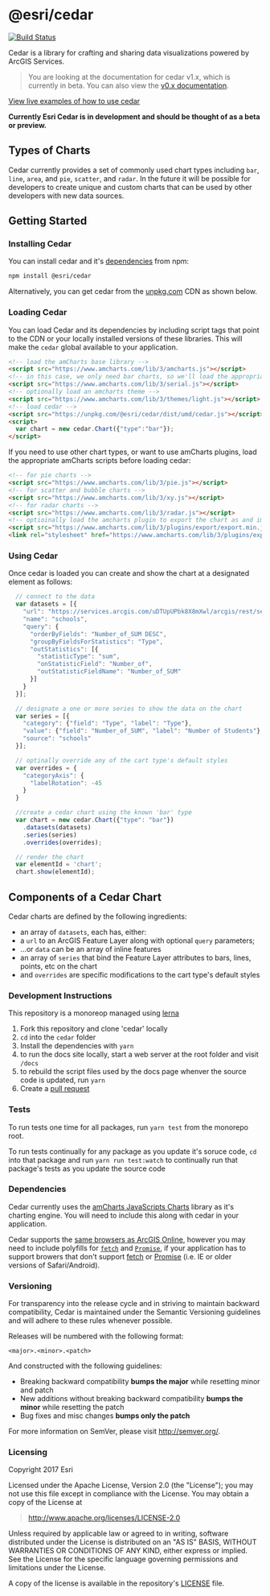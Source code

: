 # @esri/cedar

[![Build Status](https://travis-ci.org/Esri/cedar.svg?branch=master)](https://travis-ci.org/Esri/cedar)

Cedar is a library for crafting and sharing data visualizations powered by ArcGIS Services.

> You are looking at the documentation for cedar v1.x, which is currently in beta. You can also view the [v0.x documentation](https://github.com/Esri/cedar/blob/v0.x/README.md).

[View live examples of how to use cedar](http://cedar-v1.surge.sh/)

<!--
At the highest level, Cedar provides a simple chart API. Beyond that it is possible to create new and unique chart types that can be loaded and customized through interactions and styling depending on your needs.
-->

**Currently Esri Cedar is in development and should be thought of as a beta or preview.**

## Types of Charts

Cedar currently provides a set of commonly used chart types including `bar`, `line`, `area`, and `pie`, `scatter`, and `radar`. In the future it will be possible for developers to create unique and custom charts that can be used by other developers with new data sources.
<!--
When starting with Cedar, we suggest that you begin by exploring the simple charts using your own data services. As you experiment with the interactions with Maps and more complex interaction you can also customize these charts with new capabilities such as legends, size scaling or labeling. Finally, you can fork and create completely custom chart templates that you then provide for other developers to use through Cedar.
-->

## Getting Started

### Installing Cedar

You can install cedar and it's [dependencies](#dependencies) from npm:
```bash
npm install @esri/cedar
```

Alternatively, you can get cedar from the [unpkg.com](https://unpkg.com/) CDN as shown below.

### Loading Cedar

You can load Cedar and its dependencies by including script tags that point to the CDN or your locally installed versions of these libraries. This will make the `cedar` global available to your application.

```html
<!-- load the amCharts base library -->
<script src="https://www.amcharts.com/lib/3/amcharts.js"></script>
<!-- in this case, we only need bar charts, so we'll load the appropriate amCharts script -->
<script src="https://www.amcharts.com/lib/3/serial.js"></script>
<!-- optionally load an amcharts theme -->
<script src="https://www.amcharts.com/lib/3/themes/light.js"></script>
<!-- load cedar -->
<script src="https://unpkg.com/@esri/cedar/dist/umd/cedar.js"></script>
<script>
  var chart = new cedar.Chart({"type":"bar"});
</script>
```

If you need to use other chart types, or want to use amCharts plugins, load the appropriate amCharts scripts before loading cedar:

```html
<!-- for pie charts -->
<script src="https://www.amcharts.com/lib/3/pie.js"></script>
<!-- for scatter and bubble charts -->
<script src="https://www.amcharts.com/lib/3/xy.js"></script>
<!-- for radar charts -->
<script src="https://www.amcharts.com/lib/3/radar.js"></script>
<!-- optioinally load the amcharts plugin to export the chart as and image or table -->
<script src="https://www.amcharts.com/lib/3/plugins/export/export.min.js"></script>
<link rel="stylesheet" href="https://www.amcharts.com/lib/3/plugins/export/export.css" type="text/css" media="all" />
```
<!-- TODO: JSAPI example -->
<!--
If you're using cedar with the [ArcGIS API for JavaScript](developers.arcgis.com/javascript/), you can declare packages for Cedar and its dependencies so that they can be loaded by Dojo's AMD loader:

```html
<link rel="stylesheet" href="https://js.arcgis.com/3.19/esri/css/esri.css">
<script>
  window.dojoConfig = {
    async: true,
    packages: [
      {
        name: 'amCharts',
        location: 'https://www.amcharts.com/lib/3',
        main: 'amcharts'
      }, {
        name: 'cedar',
        location: 'https://unpkg.com/@esri/cedar/dist/umd/',
        main: 'cedar'
      }
    ]
  };
</script>
<script src="https://js.arcgis.com/3.22/"></script>
<script>
  require(['amCharts', 'cedar', 'amCharts/serial'], function(AmCharts, cedar) {
    var chart = new cedar.Chart({"type": "bar"});
    ...
  });
</script>
```
-->

### Using Cedar

Once cedar is loaded you can create and show the chart at a designated element as follows:

```js
  // connect to the data
  var datasets = [{
    "url": "https://services.arcgis.com/uDTUpUPbk8X8mXwl/arcgis/rest/services/Public_Schools_in_Onondaga_County/FeatureServer/0",
    "name": "schools",
    "query": {
      "orderByFields": "Number_of_SUM DESC",
      "groupByFieldsForStatistics": "Type",
      "outStatistics": [{
        "statisticType": "sum",
        "onStatisticField": "Number_of",
        "outStatisticFieldName": "Number_of_SUM"
      }]
    }
  }];

  // designate a one or more series to show the data on the chart
  var series = [{
    "category": {"field": "Type", "label": "Type"},
    "value": {"field": "Number_of_SUM", "label": "Number of Students"},
    "source": "schools"
  }];

  // optinally override any of the cart type's default styles
  var overrides = {
    "categoryAxis": {
      "labelRotation": -45
    }
  }

  //create a cedar chart using the known 'bar' type
  var chart = new cedar.Chart({"type": "bar"})
    .datasets(datasets)
    .series(series)
    .overrides(overrides);

  // render the chart
  var elementId = 'chart';
  chart.show(elementId);
```

<!-- See the [tutorial](http://esri.github.io/cedar/tutorial) to learn more. -->

<!-- TODO: demos -->
<!--
## Demos

Here is are [an extensive set of demos](http://esri.github.io/cedar/examples) showing the concepts of Cedar.
-->

## Components of a Cedar Chart

Cedar charts are defined by the following ingredients:

- an array of `datasets`, each has, either:
 - a `url` to an ArcGIS Feature Layer along with optional `query` parameters;
 - ...or `data` can be an array of inline features
- an array of `series` that bind the Feature Layer attributes to bars, lines, points, etc on the chart
- and `overrides` are specific modifications to the cart type's default styles

<!-- TODO: API docs -->
<!-- See the [API documentation](http://esri.github.io/cedar/api) for further details. -->

### Development Instructions

This repository is a monoreop managed using [lerna](https://github.com/lerna/lerna)

1. Fork this repository and clone 'cedar' locally
1. `cd` into the `cedar` folder
1. Install the dependencies with `yarn`
1. to run the docs site locally, start a web server at the root folder and visit `/docs`
1. to rebuild the script files used by the docs page whenver the source code is updated, run `yarn`
1. Create a [pull request](https://help.github.com/articles/creating-a-pull-request)

### Tests

To run tests one time for all packages, run `yarn test` from the monorepo root.

To run tests continually for any package as you update it's soruce code, `cd` into that package and run `yarn run test:watch` to continually run that package's tests as you update the source code

### Dependencies

Cedar currently uses the [amCharts JavaScripts Charts](https://www.amcharts.com/javascript-charts/) library as it's charting engine. You will need to include this along with cedar in your application.

Cedar supports the [same browsers as ArcGIS Online](https://doc.arcgis.com/en/arcgis-online/reference/browsers.htm), however you may need to include polyfills for [`fetch`](https://developer.mozilla.org/en-US/docs/Web/API/Fetch_API/Using_Fetch) and [`Promise`](https://developer.mozilla.org/en-US/docs/Web/JavaScript/Reference/Global_Objects/Promise), if your application has to support browers that don't support [fetch](https://caniuse.com/#search=fetch) or [Promise](https://caniuse.com/#search=promise) (i.e. IE or older versions of Safari/Android).

### Versioning

For transparency into the release cycle and in striving to maintain backward compatibility, Cedar is maintained under the Semantic Versioning guidelines and will adhere to these rules whenever possible.

Releases will be numbered with the following format:

`<major>.<minor>.<patch>`

And constructed with the following guidelines:

* Breaking backward compatibility **bumps the major** while resetting minor and patch
* New additions without breaking backward compatibility **bumps the minor** while resetting the patch
* Bug fixes and misc changes **bumps only the patch**

For more information on SemVer, please visit <http://semver.org/>.


### Licensing
Copyright 2017 Esri

Licensed under the Apache License, Version 2.0 (the "License");
you may not use this file except in compliance with the License.
You may obtain a copy of the License at

> http://www.apache.org/licenses/LICENSE-2.0

Unless required by applicable law or agreed to in writing, software
distributed under the License is distributed on an "AS IS" BASIS,
WITHOUT WARRANTIES OR CONDITIONS OF ANY KIND, either express or implied.
See the License for the specific language governing permissions and
limitations under the License.

A copy of the license is available in the repository's [LICENSE](./LICENSE) file.
